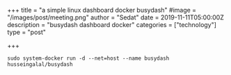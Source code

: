 +++
title = "a simple linux dashboard docker busydash"
#image = "/images/post/meeting.png"
author = "Sedat"
date = 2019-11-11T05:00:00Z
description = "busydash dashboard docker"
categories = ["technology"]
type = "post"

+++
```
sudo system-docker run -d --net=host --name busydash husseingalal/busydash
```